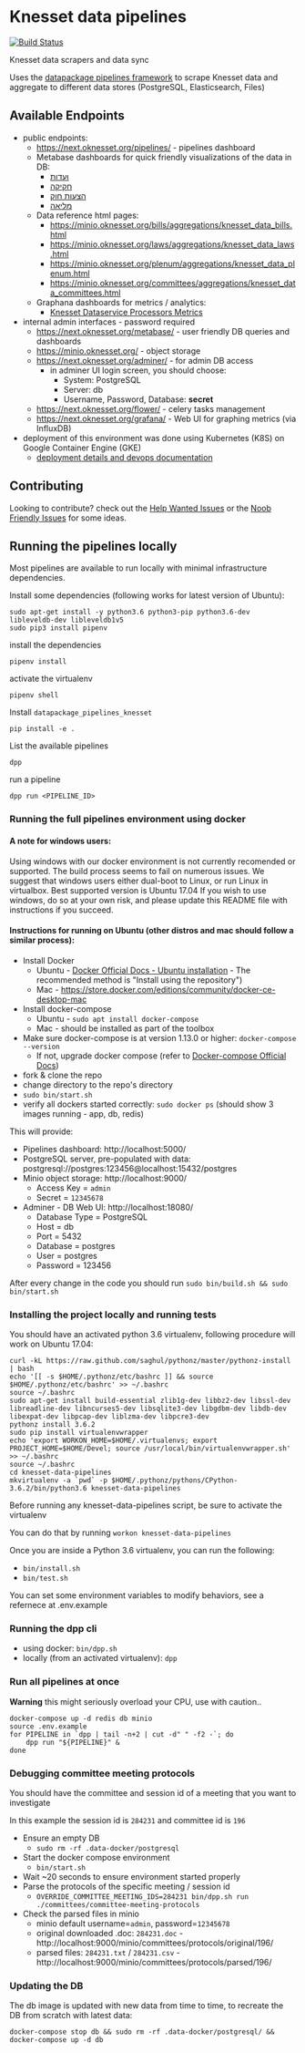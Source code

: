 # Knesset data pipelines

[![Build Status](https://travis-ci.org/hasadna/knesset-data-pipelines.svg?branch=master)](https://travis-ci.org/hasadna/knesset-data-pipelines)

Knesset data scrapers and data sync

Uses the [datapackage pipelines framework](https://github.com/frictionlessdata/datapackage-pipelines) to scrape Knesset data and aggregate to different data stores (PostgreSQL, Elasticsearch, Files)

## Available Endpoints
* public endpoints:
  * https://next.oknesset.org/pipelines/ - pipelines dashboard
  * Metabase dashboards for quick friendly visualizations of the data in DB:
    * [ועדות](http://next.oknesset.org/metabase/public/dashboard/57604bd2-73f3-4fbc-943f-53bf45287641)
    * [חקיקה](http://next.oknesset.org/metabase/public/dashboard/edf65569-8ca3-41cb-a917-39951c80b9bc)
    * [הצעות חוק](http://next.oknesset.org/metabase/public/dashboard/0c78c5f7-2d1b-4d99-9800-0c7495e2f7be)
    * [מליאה](http://next.oknesset.org/metabase/public/dashboard/deb07e12-4a50-4023-b298-576af358c0ea)
  * Data reference html pages:
    * https://minio.oknesset.org/bills/aggregations/knesset_data_bills.html
    * https://minio.oknesset.org/laws/aggregations/knesset_data_laws.html
    * https://minio.oknesset.org/plenum/aggregations/knesset_data_plenum.html
    * https://minio.oknesset.org/committees/aggregations/knesset_data_committees.html
  * Graphana dashboards for metrics / analytics:
    * [Knesset Dataservice Processors Metrics](https://next.oknesset.org/grafana/dashboard/db/knesset-dataservice-pipelines)
* internal admin interfaces - password required
  * https://next.oknesset.org/metabase/ - user friendly DB queries and dashboards
  * https://minio.oknesset.org/ - object storage
  * https://next.oknesset.org/adminer/ - for admin DB access
    * in adminer UI login screen, you should choose:
      * System: PostgreSQL
      * Server: db
      * Username, Password, Database: **secret**
  * https://next.oknesset.org/flower/ - celery tasks management
  * https://next.oknesset.org/grafana/ - Web UI for graphing metrics (via InfluxDB)
* deployment of this environment was done using Kubernetes (K8S) on Google Container Engine (GKE)
  * [deployment details and devops documentation](https://github.com/hasadna/knesset-data-pipelines/blob/master/devops/k8s/)

## Contributing

Looking to contribute? check out the [Help Wanted Issues](https://github.com/hasadna/knesset-data-pipelines/issues?q=is%3Aissue+is%3Aopen+label%3A%22help+wanted%22) or the [Noob Friendly Issues](https://github.com/hasadna/knesset-data-pipelines/issues?q=is%3Aissue+is%3Aopen+label%3A%22noob+friendly%22) for some ideas.


## Running the pipelines locally

Most pipelines are available to run locally with minimal infrastructure dependencies.

Install some dependencies (following works for latest version of Ubuntu):

```
sudo apt-get install -y python3.6 python3-pip python3.6-dev libleveldb-dev libleveldb1v5
sudo pip3 install pipenv
```

install the dependencies

```
pipenv install
```

activate the virtualenv

```
pipenv shell
```

Install `datapackage_pipelines_knesset`

```
pip install -e .
```

List the available pipelines

```
dpp
```

run a pipeline

```
dpp run <PIPELINE_ID>
```


### Running the full pipelines environment using docker

#### A note for windows users:
Using windows with our docker environment is not currently recomended or supported. The build process seems to fail on numerous issues.
We suggest that windows users either dual-boot to Linux, or run Linux in virtualbox. Best supported version is Ubuntu 17.04
If you wish to use windows, do so at your own risk, and please update this README file with instructions if you succeed.

#### Instructions for running on Ubuntu (other distros and mac should follow a similar process):

* Install Docker
  * Ubuntu - [Docker Official Docs - Ubuntu installation](https://docs.docker.com/engine/installation/linux/docker-ce/ubuntu) - The recommended method is "Install using the repository")
  * Mac - https://store.docker.com/editions/community/docker-ce-desktop-mac
* Install docker-compose
  * Ubuntu - `sudo apt install docker-compose`
  * Mac - should be installed as part of the toolbox
* Make sure docker-compose is at version 1.13.0 or higher: `docker-compose --version`
  * If not, upgrade docker compose (refer to [Docker-compose Official Docs](https://docs.docker.com/compose/install/#install-compose))
* fork & clone the repo
* change directory to the repo's directory
* `sudo bin/start.sh`
* verify all dockers started correctly: `sudo docker ps` (should show 3 images running - app, db, redis)

This will provide:

* Pipelines dashboard: http://localhost:5000/
* PostgreSQL server, pre-populated with data: postgresql://postgres:123456@localhost:15432/postgres
* Minio object storage: http://localhost:9000/
  * Access Key = `admin`
  * Secret = `12345678`
* Adminer - DB Web UI: http://localhost:18080/
  * Database Type = PostgreSQL
  * Host = db
  * Port = 5432
  * Database = postgres
  * User = postgres
  * Password = 123456

After every change in the code you should run `sudo bin/build.sh && sudo bin/start.sh`


### Installing the project locally and running tests

You should have an activated python 3.6 virtualenv, following procedure will work on Ubuntu 17.04:
```
curl -kL https://raw.github.com/saghul/pythonz/master/pythonz-install | bash
echo '[[ -s $HOME/.pythonz/etc/bashrc ]] && source $HOME/.pythonz/etc/bashrc' >> ~/.bashrc
source ~/.bashrc
sudo apt-get install build-essential zlib1g-dev libbz2-dev libssl-dev libreadline-dev libncurses5-dev libsqlite3-dev libgdbm-dev libdb-dev libexpat-dev libpcap-dev liblzma-dev libpcre3-dev
pythonz install 3.6.2
sudo pip install virtualenvwrapper
echo 'export WORKON_HOME=$HOME/.virtualenvs; export PROJECT_HOME=$HOME/Devel; source /usr/local/bin/virtualenvwrapper.sh' >> ~/.bashrc
source ~/.bashrc
cd knesset-data-pipelines
mkvirtualenv -a `pwd` -p $HOME/.pythonz/pythons/CPython-3.6.2/bin/python3.6 knesset-data-pipelines
```

Before running any knesset-data-pipelines script, be sure to activate the virtualenv

You can do that by running `workon knesset-data-pipelines`

Once you are inside a Python 3.6 virtualenv, you can run the following:
* `bin/install.sh`
* `bin/test.sh`

You can set some environment variables to modify behaviors, see a refernece at .env.example

### Running the dpp cli

* using docker: `bin/dpp.sh`
* locally (from an activated virtualenv): `dpp`

### Run all pipelines at once

**Warning** this might seriously overload your CPU, use with caution..

```
docker-compose up -d redis db minio
source .env.example
for PIPELINE in `dpp | tail -n+2 | cut -d" " -f2 -`; do
    dpp run "${PIPELINE}" &
done
```

### Debugging committee meeting protocols

You should have the committee and session id of a meeting that you want to investigate

In this example the session id is `284231` and committee id is `196`

* Ensure an empty DB
  * `sudo rm -rf .data-docker/postgresql`
* Start the docker compose environment
  * `bin/start.sh`
* Wait ~20 seconds to ensure environment started properly
* Parse the protocols of the specific meeting / session id
  * `OVERRIDE_COMMITTEE_MEETING_IDS=284231 bin/dpp.sh run ./committees/committee-meeting-protocols`
* Check the parsed files in minio
  * minio default username=`admin`, password=`12345678`
  * original downloaded .doc: `284231.doc` - http://localhost:9000/minio/committees/protocols/original/196/
  * parsed files: `284231.txt` / `284231.csv` - http://localhost:9000/minio/committees/protocols/parsed/196/

### Updating the DB

The db image is updated with new data from time to time, to recreate the DB from scratch with latest data:

```
docker-compose stop db && sudo rm -rf .data-docker/postgresql/ && docker-compose up -d db
```
